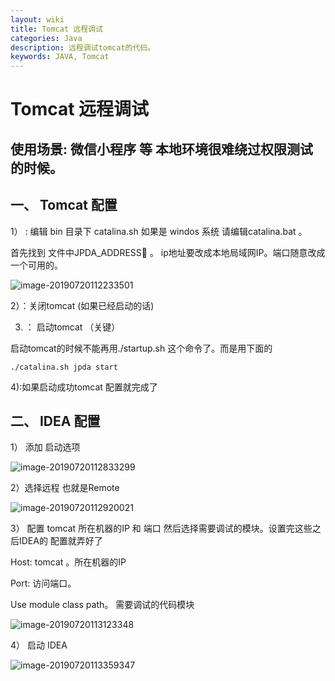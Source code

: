 ```yaml
---
layout: wiki
title: Tomcat 远程调试
categories: Java
description: 远程调试tomcat的代码。
keywords: JAVA, Tomcat
---
```




# Tomcat 远程调试

## 使用场景: 微信小程序 等 本地环境很难绕过权限测试的时候。



## 一、 Tomcat 配置

1） : 编辑  bin 目录下 catalina.sh 如果是 windos 系统 请编辑catalina.bat 。

首先找到 文件中JPDA_ADDRESS 。 ip地址要改成本地局域网IP。端口随意改成一个可用的。



![image-20190720112233501](http://r.photo.store.qq.com/psb?/V13ICkPX2f64gY/E7TNe*IjJTwwXB8ZKZ6x6tRTrrb1T5L6GWiucWHy580!/r/dLYAAAAAAAAA)

2）：关闭tomcat (如果已经启动的话)

3)  ： 启动tomcat （关键）

启动tomcat的时候不能再用./startup.sh 这个命令了。而是用下面的

```shell
./catalina.sh jpda start 
```

4):如果启动成功tomcat 配置就完成了



## 二、 IDEA 配置

1） 添加 启动选项

![image-20190720112833299](http://r.photo.store.qq.com/psb?/V13ICkPX2f64gY/4S8fDF*5XyLIXyA1MQSNoWElRdqAMX3xQW.XpB6tNfs!/r/dLsAAAAAAAAA)



2）选择远程 也就是Remote

![image-20190720112920021](http://r.photo.store.qq.com/psb?/V13ICkPX2f64gY/RZ1SPQgiyS.FgmGmYU*kKn97icS.HjeNZDkEx3rkmBY!/r/dFMBAAAAAAAA)



3） 配置 tomcat 所在机器的IP  和 端口   然后选择需要调试的模块。设置完这些之后IDEA的 配置就弄好了

Host:  tomcat 。所在机器的IP

Port: 访问端口。 

Use module class path。 需要调试的代码模块

![image-20190720113123348](http://r.photo.store.qq.com/psb?/V13ICkPX2f64gY/DIROlpXTSMDPAXUWtE06DEKjL83Tyw.Fuor7.THZoGc!/r/dFMBAAAAAAAA)



4） 启动 IDEA

![image-20190720113359347](http://r.photo.store.qq.com/psb?/V13ICkPX2f64gY/D3vrb.HZ1anOuSamXmik8EEXf74KBCjN7rtMUKBqOuM!/r/dAYBAAAAAAAA)